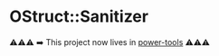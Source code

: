 # OStruct::Sanitizer

⚠️⚠️⚠️
➡️ This project now lives in [power-tools](https://github.com/powerhome/power-tools/tree/main/packages/ostruct-sanitizer)
⚠️⚠️⚠️